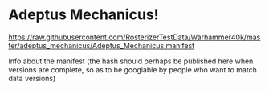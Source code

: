 # Adeptus Mechanicus!

https://raw.githubusercontent.com/RosterizerTestData/Warhammer40k/master/adeptus_mechanicus/Adeptus_Mechanicus.manifest

Info about the manifest (the hash should perhaps be published here when versions are complete, so as to be googlable by people who want to match data versions)

